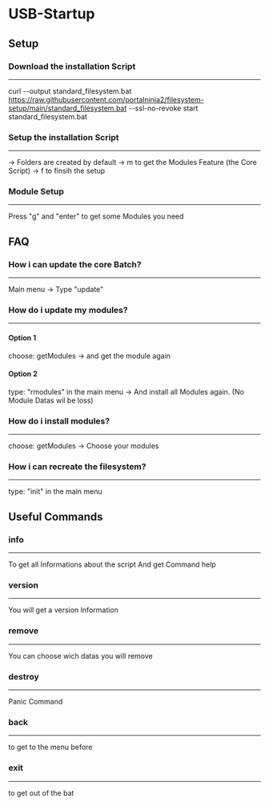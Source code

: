 # USB-Startup

## Setup
### Download the installation Script
---
curl --output standard_filesystem.bat https://raw.githubusercontent.com/portalninja2/filesystem-setup/main/standard_filesystem.bat --ssl-no-revoke
start standard_filesystem.bat

### Setup the installation Script
---
-> Folders are created by default
-> m to get the Modules Feature (the Core Script)
-> f to finsih the setup

### Module Setup
---
Press "g" and "enter" to get some Modules you need

## FAQ
### How i can update the core Batch?
----
Main menu -> Type "update"

### How do i update my modules?
----

#### Option 1
choose: getModules -> and get the module again

#### Option 2
type: "rmodules" in the main menu -> And install all Modules again. (No Module Datas wil be loss)

### How do i install modules?
----
choose: getModules -> Choose your modules

### How i can recreate the filesystem?
----
type: "init" in the main menu

## Useful Commands
### info
---
To get all Informations about the script
And get Command help

### version
---
You will get a version Information

### remove
---
You can choose wich datas you will remove

### destroy
---
Panic Command

### back
---
to get to the menu before

### exit
---
to get out of the bat
